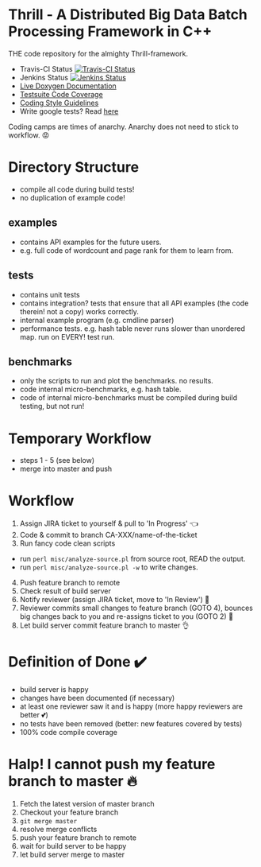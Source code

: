 # Thrill - A Distributed Big Data Batch Processing Framework in C++

THE code repository for the almighty Thrill-framework.

- Travis-CI Status [![Travis-CI Status](https://travis-ci.org/thrill/thrill.svg?branch=master)](https://travis-ci.org/thrill/thrill)
- Jenkins Status [![Jenkins Status](http://i10login.iti.kit.edu:8080/buildStatus/icon?job=Thrill)](http://i10login.iti.kit.edu:8080/job/Thrill/)
- [Live Doxygen Documentation](http://i10login.iti.kit.edu/thrill-doxygen/)
- [Testsuite Code Coverage](http://i10login.iti.kit.edu/thrill-coverage/)
- [Coding Style Guidelines](http://i10login.iti.kit.edu/thrill-doxygen/style_guide.html)
- Write google tests? Read <a href="https://code.google.com/p/googletest/wiki/Primer#Simple_Tests">here</a>

Coding camps are times of anarchy. Anarchy does not need to stick to workflow. :rage:

# Directory Structure

- compile all code during build tests!
- no duplication of example code!

## examples
- contains API examples for the future users.
- e.g. full code of wordcount and page rank for them to learn from.

## tests
- contains unit tests
- contains integration? tests that ensure that all API examples (the code therein! not a copy) works correctly.
- internal example program (e.g. cmdline parser)
- performance tests. e.g. hash table never runs slower than unordered map. run on EVERY! test run.

## benchmarks
- only the scripts to run and plot the benchmarks. no results.
- code internal micro-benchmarks, e.g. hash table.
- code of internal micro-benchmarks must be compiled during build testing, but not run!

# Temporary Workflow
- steps 1 - 5 (see below)
- merge into master and push

# Workflow
1. Assign JIRA ticket to yourself & pull to 'In Progress' :point_left:
2. Code & commit to branch CA-XXX/name-of-the-ticket
3. Run fancy code clean scripts
  * run `perl misc/analyze-source.pl` from source root, READ the output.
  * run `perl misc/analyze-source.pl -w` to write changes.
4. Push feature branch to remote
5. Check result of build server
6. Notify reviewer (assign JIRA ticket, move to 'In Review') :eyes:
7. Reviewer commits small changes to feature branch (GOTO 4), bounces big changes back to you and re-assigns ticket to you (GOTO 2) :punch:
9. Let build server commit feature branch to master :ok_hand:

# Definition of Done :heavy_check_mark:
- build server is happy
- changes have been documented (if necessary)
- at least one reviewer saw it and is happy (more happy reviewers are better :two_hearts:)
- no tests have been removed (better: new features covered by tests)
- 100% code compile coverage

# Halp! I cannot push my feature branch to master :fire:
1. Fetch the latest version of master branch
2. Checkout your feature branch
3. ```git merge master```
4. resolve merge conflicts
5. push your feature branch to remote
6. wait for build server to be happy
7. let build server merge to master
